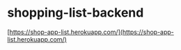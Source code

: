 # shopping-list-backend
[https://shop-app-list.herokuapp.com/](https://shop-app-list.herokuapp.com/)